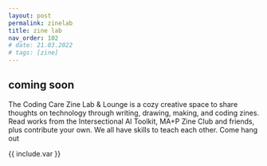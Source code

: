 ```yaml
---
layout: post
permalink: zinelab
title: zine lab
nav_order: 102
# date: 21.03.2022 
# tags: [zine]
---
```


## coming soon 

The Coding Care Zine Lab & Lounge is a cozy creative space to share thoughts on technology through writing, drawing, making, and coding zines. Read works from the Intersectional AI Toolkit, MA+P Zine Club and friends, plus contribute your own. We all have skills to teach each other. Come hang out

{{ include.var }}

